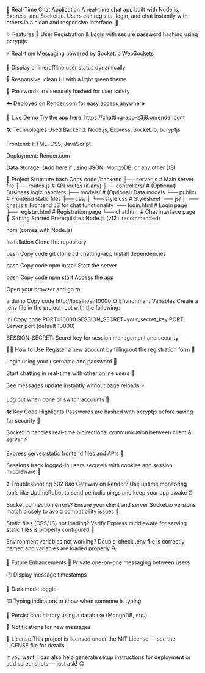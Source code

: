💬 Real-Time Chat Application
A real-time chat app built with Node.js, Express, and Socket.io.
Users can register, login, and chat instantly with others in a clean and responsive interface. 🚀

✨ Features
📝 User Registration & Login with secure password hashing using bcryptjs

⚡ Real-time Messaging powered by Socket.io WebSockets

👥 Display online/offline user status dynamically

🎨 Responsive, clean UI with a light green theme

🔐 Passwords are securely hashed for user safety

☁️ Deployed on Render.com for easy access anywhere

🔗 Live Demo
Try the app here:
https://chatting-app-z3j8.onrender.com

🛠 Technologies Used
Backend: Node.js, Express, Socket.io, bcryptjs

Frontend: HTML, CSS, JavaScript

Deployment: Render.com

Data Storage: (Add here if using JSON, MongoDB, or any other DB)

📂 Project Structure
bash
Copy code
/backend
  ├── server.js            # Main server file
  ├── routes.js            # API routes (if any)
  ├── controllers/         # (Optional) Business logic handlers
  ├── models/              # (Optional) Data models
  └── public/              # Frontend static files
      ├── css/
      │   └── style.css    # Stylesheet
      ├── js/
      │   └── chat.js      # Frontend JS for chat functionality
      ├── login.html       # Login page
      ├── register.html    # Registration page
      └── chat.html        # Chat interface page
🚀 Getting Started
Prerequisites
Node.js (v12+ recommended)

npm (comes with Node.js)

Installation
Clone the repository

bash
Copy code
git clone <repository-url>
cd chatting-app
Install dependencies

bash
Copy code
npm install
Start the server

bash
Copy code
npm start
Access the app

Open your browser and go to:

arduino
Copy code
http://localhost:10000
⚙️ Environment Variables
Create a .env file in the project root with the following:

ini
Copy code
PORT=10000
SESSION_SECRET=your_secret_key
PORT: Server port (default 10000)

SESSION_SECRET: Secret key for session management and security

🧑‍💻 How to Use
Register a new account by filling out the registration form 📝

Login using your username and password 🔐

Start chatting in real-time with other online users 💬

See messages update instantly without page reloads ⚡

Log out when done or switch accounts 🔄

🛠 Key Code Highlights
Passwords are hashed with bcryptjs before saving for security 🔐

Socket.io handles real-time bidirectional communication between client & server ⚡

Express serves static frontend files and APIs 🚦

Sessions track logged-in users securely with cookies and session middleware 🔑

❓ Troubleshooting
502 Bad Gateway on Render?
Use uptime monitoring tools like UptimeRobot to send periodic pings and keep your app awake ⏰

Socket connection errors?
Ensure your client and server Socket.io versions match closely to avoid compatibility issues 🔄

Static files (CSS/JS) not loading?
Verify Express middleware for serving static files is properly configured 📂

Environment variables not working?
Double-check .env file is correctly named and variables are loaded properly 🔍

🚧 Future Enhancements
🔐 Private one-on-one messaging between users

🕒 Display message timestamps

🌙 Dark mode toggle

⌨️ Typing indicators to show when someone is typing

💾 Persist chat history using a database (MongoDB, etc.)

🔔 Notifications for new messages

📄 License
This project is licensed under the MIT License — see the LICENSE file for details.

If you want, I can also help generate setup instructions for deployment or add screenshots — just ask! 😊

